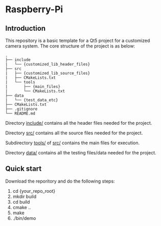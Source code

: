 # Raspberry-Pi

## Introduction

This repository is a basic template for a Qt5 project for a customized camera system. The core structure of the project is as below:

```
.
├── include
|   └── {customized_lib_header_files}
├── src
|   ├── {customized_lib_source_files}
|   ├── CMakeLists.txt
|   └── tools
|       ├── {main_files}
|       └── CMakeLists.txt
├── data
|   └── {test_data_etc}
├── CMakeLists.txt
├── .gitignore
└── README.md
```

Directory [include/](./include) contains all the header files needed for the project.

Directory [src/](./src) contains all the source files needed for the project.

Subdirectory [tools/](./src/tools) of [src/](./src) contains the main files for execution.

Directory [data/](./data) contains all the testing files/data needed for the project.

## Quick start

Download the reporitory and do the following steps:

1. cd {your_repo_root}
2. mkdir build
3. cd build
4. cmake ..
5. make
6. ./bin/demo
